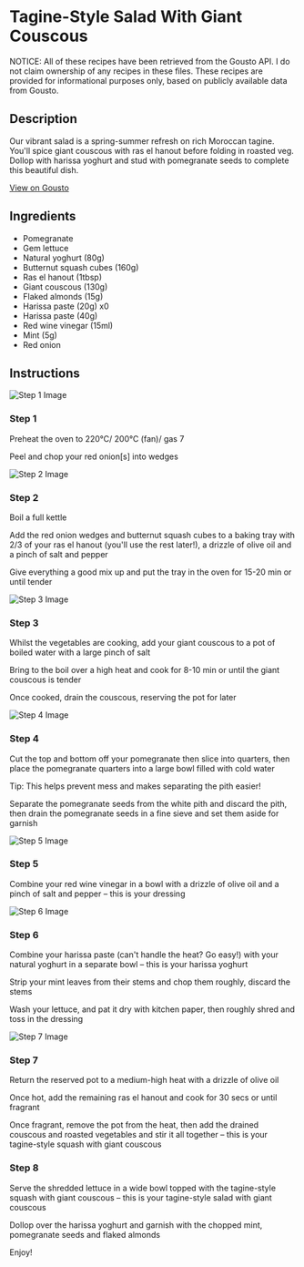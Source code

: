 # Tagine-Style Salad With Giant Couscous

NOTICE: All of these recipes have been retrieved from the Gousto API. I do not claim ownership of any recipes in these files. These recipes are provided for informational purposes only, based on publicly available data from Gousto.

## Description

Our vibrant salad is a spring-summer refresh on rich Moroccan tagine. You'll spice giant couscous with ras el hanout before folding in roasted veg. Dollop with harissa yoghurt and stud with pomegranate seeds to complete this beautiful dish.

[View on Gousto](https://www.gousto.co.uk/recipes/cookbook/tagine-style-salad-with-giant-couscous-and-pomegranate)

## Ingredients

- Pomegranate
- Gem lettuce
- Natural yoghurt (80g)
- Butternut squash cubes (160g)
- Ras el hanout (1tbsp)
- Giant couscous (130g)
- Flaked almonds (15g)
- Harissa paste (20g) x0
- Harissa paste (40g)
- Red wine vinegar (15ml)
- Mint (5g)
- Red onion

## Instructions

![Step 1 Image](https://production-media.gousto.co.uk/cms/recipe-step-image/step-1-1714666599329-x200.jpg)

### Step 1

Preheat the oven to 220°C/ 200°C (fan)/ gas 7

Peel and chop your red onion[s] into wedges

![Step 2 Image](https://production-media.gousto.co.uk/cms/recipe-step-image/step-2-1714666603767-x200.jpg)

### Step 2

Boil a full kettle

Add the red onion wedges and butternut squash cubes to a baking tray with 2/3 of your ras el hanout (you'll use the rest later!), a drizzle of olive oil and a pinch of salt and pepper

Give everything a good mix up and put the tray in the oven for 15-20 min or until tender

![Step 3 Image](https://production-media.gousto.co.uk/cms/recipe-step-image/step-3-1714666612555-x200.jpg)

### Step 3

Whilst the vegetables are cooking, add your giant couscous to a pot of boiled water with a large pinch of salt

Bring to the boil over a high heat and cook for 8-10 min or until the giant couscous is tender

Once cooked, drain the couscous, reserving the pot for later

![Step 4 Image](https://production-media.gousto.co.uk/cms/recipe-step-image/step-4-1714666620143-x200.jpg)

### Step 4

Cut the top and bottom off your pomegranate then slice into quarters, then place the pomegranate quarters into a large bowl filled with cold water

Tip: This helps prevent mess and makes separating the pith easier!

Separate the pomegranate seeds from the white pith and discard the pith, then drain the pomegranate seeds in a fine sieve and set them aside for garnish

![Step 5 Image](https://production-media.gousto.co.uk/cms/recipe-step-image/step-5-1714666630174-x200.jpg)

### Step 5

Combine your red wine vinegar in a bowl with a drizzle of<span class="text-danger"> </span>olive oil and a pinch of salt and pepper – this is your dressing

![Step 6 Image](https://production-media.gousto.co.uk/cms/recipe-step-image/step-6-1714666652916-x200.jpg)

### Step 6

Combine your harissa paste (can't handle the heat? Go easy!) with your natural yoghurt in a separate bowl – this is your harissa yoghurt

Strip your mint leaves from their stems and chop them roughly, discard the stems

Wash your lettuce, and pat it dry with kitchen paper, then roughly shred and toss in the dressing

![Step 7 Image](https://production-media.gousto.co.uk/cms/recipe-step-image/step-7-1714666656820-x200.jpg)

### Step 7

Return the reserved pot to a medium-high heat with a drizzle of olive oil

Once hot, add the remaining ras el hanout and cook for 30 secs or until fragrant

Once fragrant, remove the pot from the heat, then add the drained couscous and roasted vegetables and stir it all together – this is your tagine-style squash with giant couscous

### Step 8

Serve the shredded lettuce in a wide bowl topped with the tagine-style squash with giant couscous – this is your tagine-style salad with giant couscous

Dollop over the harissa yoghurt and garnish with the chopped mint, pomegranate seeds and flaked almonds

Enjoy!


